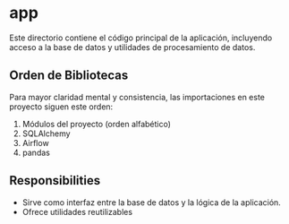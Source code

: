 # app

Este directorio contiene el código principal de la aplicación, incluyendo acceso a la base de datos y utilidades de procesamiento de datos.

## Orden de Bibliotecas
Para mayor claridad mental y consistencia, las importaciones en este proyecto siguen este orden:
1. Módulos del proyecto (orden alfabético)
2. SQLAlchemy
3. Airflow
4. pandas

## Responsibilities
- Sirve como interfaz entre la base de datos y la lógica de la aplicación. 
- Ofrece utilidades reutilizables  